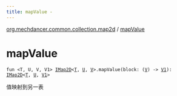```yaml
---
title: mapValue - 
---
```


[org.mechdancer.common.collection.map2d](index.html) / [mapValue](./map-value.html)

# mapValue

`fun <T, U, V, V1> `[`IMap2D`](-i-map2-d/index.html)`<`[`T`](map-value.html#T)`, `[`U`](map-value.html#U)`, `[`V`](map-value.html#V)`>.mapValue(block: (`[`V`](map-value.html#V)`) -> `[`V1`](map-value.html#V1)`): `[`IMap2D`](-i-map2-d/index.html)`<`[`T`](map-value.html#T)`, `[`U`](map-value.html#U)`, `[`V1`](map-value.html#V1)`>`

值映射到另一表

